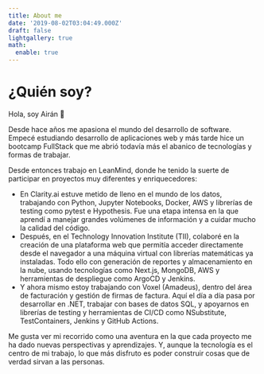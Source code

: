 ```yaml
---
title: About me
date: '2019-08-02T03:04:49.000Z'
draft: false
lightgallery: true
math:
  enable: true
---
```


# ¿Quién soy?

Hola, soy Airán 👋

Desde hace años me apasiona el mundo del desarrollo de software. Empecé estudiando desarrollo de aplicaciones web y más tarde hice un bootcamp FullStack que me abrió todavía más el abanico de tecnologías y formas de trabajar.

Desde entonces trabajo en LeanMind, donde he tenido la suerte de participar en proyectos muy diferentes y enriquecedores:

* En Clarity.ai estuve metido de lleno en el mundo de los datos, trabajando con Python, Jupyter Notebooks, Docker, AWS y librerías de testing como pytest e Hypothesis. Fue una etapa intensa en la que aprendí a manejar grandes volúmenes de información y a cuidar mucho la calidad del código.
* Después, en el Technology Innovation Institute (TII), colaboré en la creación de una plataforma web que permitía acceder directamente desde el navegador a una máquina virtual con librerías matemáticas ya instaladas. Todo ello con generación de reportes y almacenamiento en la nube, usando tecnologías como Next.js, MongoDB, AWS y herramientas de despliegue como ArgoCD y Jenkins.
* Y ahora mismo estoy trabajando con Voxel (Amadeus), dentro del área de facturación y gestión de firmas de factura. Aquí el día a día pasa por desarrollar en .NET, trabajar con bases de datos SQL, y apoyarnos en librerías de testing y herramientas de CI/CD como NSubstitute, TestContainers, Jenkins y GitHub Actions.

Me gusta ver mi recorrido como una aventura en la que cada proyecto me ha dado nuevas perspectivas y aprendizajes. Y, aunque la tecnología es el centro de mi trabajo, lo que más disfruto es poder construir cosas que de verdad sirvan a las personas.
